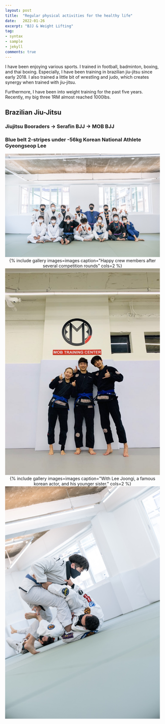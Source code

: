 ```yaml
---
layout: post
title:  "Regular physical activities for the healthy life"
date:   2022-01-26
excerpt: "BJJ & Weight Lifting"
tag:
- syntax
- sample
- jekyll
comments: true
---
```


I have been enjoying various sports. I trained in football, badminton, boxing, and thai boxing. Especially, I have been training in brazilian jiu-jitsu since early 2018. I also trained a little bit of wrestling and judo, which creates synergy when trained with jiu-jitsu.

Furthermore, I have been into weight training for the past five years. Recently, my big three 1RM almost reached 1000lbs.

## Brazilian Jiu-Jitsu 

### Jiujitsu Booraders -> Serafin BJJ -> MOB BJJ 
### Blue belt 2-stripes under -56kg Korean National Athlete Gyeongseop Lee

<img src="/assets/img/BJJ4.jpeg">
<center>{% include gallery images=images caption="Happy crew members after several competition rounds" cols=2 %}<center>
    
<img src="/assets/img/BJJ1.jpeg">
<center>{% include gallery images=images caption="With Lee Joongi, a famous korean actor, and his younger sister." cols=2 %}<center>

<img src="/assets/img/BJJ2.jpeg">
